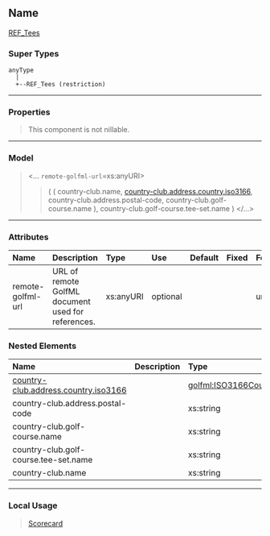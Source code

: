 ## Name ##

[REF\_Tees](CREF_Tees.md)
### Super Types ###
```
anyType
  |
  +--REF_Tees (restriction)
```


---



### Properties ###

> This component is not nillable.

---


### Model ###

> <...  `remote-golfml-url`=xs:anyURI>
> > ( ( country-club.name, [country-club.address.country.iso3166](SISO3166CountryCodeEnum.md), country-club.address.postal-code, country-club.golf-course.name ), country-club.golf-course.tee-set.name   )
> > </...>

---


### Attributes ###

| **Name** | **Description** | **Type** | **Use** | **Default** | **Fixed** | **Form** |
|:---------|:----------------|:---------|:--------|:------------|:----------|:---------|
| remote-golfml-url |  				URL of remote GolfML document used for references.			 | xs:anyURI | optional |             |           | unqualified |

### Nested Elements ###

| **Name** | **Description** | **Type** |
|:---------|:----------------|:---------|
| [country-club.address.country.iso3166](SISO3166CountryCodeEnum.md) |                 | [golfml:ISO3166CountryCodeEnum](SISO3166CountryCodeEnum.md) |
| country-club.address.postal-code |                 | xs:string |
| country-club.golf-course.name |                 | xs:string |
| country-club.golf-course.tee-set.name |                 | xs:string |
| country-club.name |                 | xs:string |


---


### Local Usage ###

> [Scorecard](CScorecard.md)